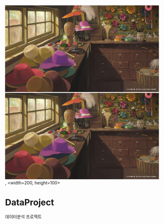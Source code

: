 <img src='images/howl의움직이는 성.jpg'> </img>
<img src='images/howl의움직이는 성.jpg'>, <width=200, height=100> </img>


# DataProject
데이터분석 프로젝트
